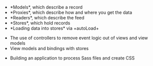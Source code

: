 <div type="expander" caption="Fetching Data">
<ul>
<li>*Models*, which describe a record
<li>*Proxies*, which describe how and where you get the data
<li>*Readers*, which describe the feed
<li>*Stores*, which hold records
<li>*Loading data into stores* via +autoLoad+
</ul>
</div>

<div type="expander" caption="Architecture">
<ul>
<li>The use of controllers to remove event logic out of views and view models
<li>View models and bindings with stores
</ul>
</div>
 
<div type="expander" caption="Styling">
<ul>
<li>Building an application to process Sass files and create CSS
</ul>
</div>
 


